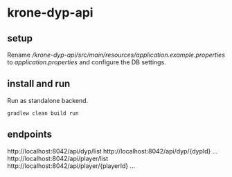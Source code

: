 # krone-dyp-api

## setup

Rename */krone-dyp-api/src/main/resources/application.example.properties* to *application.properties* and configure the DB settings.


## install and run

Run as standalone backend.

```
gradlew clean build run
```

## endpoints

http://localhost:8042/api/dyp/list
http://localhost:8042/api/dyp/{dypId}
...
http://localhost:8042/api/player/list
http://localhost:8042/api/player/{playerId}
...
